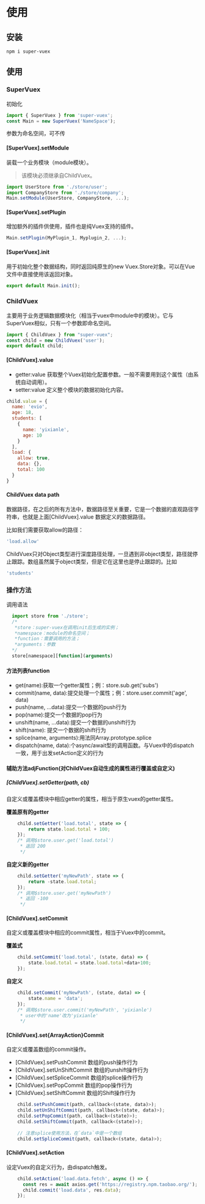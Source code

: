 # 使用

## 安装

```shell
npm i super-vuex
```
## 使用


### SuperVuex
初始化
```javascript
import { SuperVuex } from 'super-vuex';
const Main = new SuperVuex('NameSpace');
```
参数为命名空间，可不传

#### [SuperVuex].setModule
装载一个业务模块（module模块）。
> 该模块必须继承自ChildVuex。

```javascript
import UserStore from './store/user';
import CompanyStore from './store/company';
Main.setModule(UserStore, CompanyStore, ...);
```

#### [SuperVuex].setPlugin
增加额外的插件供使用，插件也是纯Vuex支持的插件。
```javascript
Main.setPlugin(MyPlugin_1, Myplugin_2, ...);
```
#### [SuperVuex].init
用于初始化整个数据结构，同时返回纯原生的new Vuex.Store对象。可以在Vue文件中直接使用该返回对象。
```javascript
export default Main.init();
```

### ChildVuex
主要用于业务逻辑数据模块化（相当于vuex中module中的模块）。它与SuperVuex相似，只有一个参数即命名空间。
```javascript
import { ChildVuex } from "super-vuex";
const child = new ChildVuex('user');
export default child;
```
#### [ChildVuex].value

- getter:value 获取整个Vuex初始化配置参数。一般不需要用到这个属性（由系统自动调用）。
- setter:value 定义整个模块的数据初始化内容。

```javascript
child.value = {
  name: 'evio',
  age: 18,
  students: [
    {
      name: 'yixianle',
      age: 10
    }
  ],
  load: {
    allow: true,
    data: {},
    total: 100
  }
}
```
#### ChildVuex data path
数据路径，在之后的所有方法中，数据路径至关重要，它是一个数据的直观路径字符串，也就是上面[ChildVuex].value 数据定义的数据路径。

比如我们需要获取allow的路径：
```javascript
'load.allow'
```
ChildVuex只对Object类型进行深度路径处理，一旦遇到非object类型，路径就停止跟踪。数组虽然属于object类型，但是它在这里也是停止跟踪的。比如
```javascript
'students'
```

### 操作方法

调用语法
```javascript
  import store from './store';
  /*
   *store：super-vuex在调用init后生成的实例；
   *namespace：module的命名空间；
   *function：需要调用的方法；
   *arguments：参数
  */
  store[namespace][function](arguments)
```

#### 方法列表function
- get(name):获取一个getter属性；例：store.sub.get('subs')
- commit(name, data):提交处理一个属性；例：store.user.commit('age', data)
- push(name, ...data):提交一个数据的push行为
- pop(name):提交一个数据的pop行为
- unshift(name, ...data):提交一个数据的unshift行为
- shift(name): 提交一个数据的shift行为
- splice(name, arguments):用法同Array.prototype.splice
- dispatch(name, data):个async/await型的调用函数。与Vuex中的dispatch一致，用于出发setAction定义的行为

#### 辅助方法adjFunction(对ChildVuex自动生成的属性进行覆盖或自定义)

##### [ChildVuex].setGetter(path, cb)
自定义或覆盖模块中相应getter的属性，相当于原生vuex的getter属性。

**覆盖原有的getter**
```javascript
    child.setGetter('load.total', state => {
        return state.load.total + 100;
    });
    /* 调用$store.user.get('load.total') 
     * 返回 200
     */
```
**自定义新的getter**

```javascript
    child.setGetter('myNewPath', state => {
        return -state.load.total;
    });
    /* 调用$store.user.get('myNewPath') 
     * 返回 -100
     */
```

#### [ChildVuex].setCommit
自定义或覆盖模块中相应的commit属性，相当于Vuex中的commit。

**覆盖式**
```javascript
    child.setCommit('load.total', (state, data) => {
        state.load.total = state.load.total+data+100;
    });
```

**自定义**
```javascript
    child.setCommit('myNewPath', (state, data) => {
        state.name = 'data';
    });
    /* 调用$store.user.commit('myNewPath', 'yixianle') 
     * user中的'name'改为'yixianle'
     */
```

#### [ChildVuex].set{ArrayAction}Commit
自定义或覆盖数组的commit操作。
- [ChildVuex].setPushCommit 数组的push操作行为
- [ChildVuex].setUnShiftCommit 数组的unshift操作行为
- [ChildVuex].setSpliceCommit 数组的splice操作行为
- [ChildVuex].setPopCommit 数组的pop操作行为
- [ChildVuex].setShiftCommit 数组的Shift操作行为

```javascript
    child.setPushCommit(path, callback<(state, data)>);
    child.setUnShiftCommit(path, callback<(state, data)>);
    child.setPopCommit(path, callback<(state)>);
    child.setShiftCommit(path, callback<(state)>);
    
    // 注意splice使用方法，在`data`中是一个数组
    child.setSpliceCommit(path, callback<(state, data)>);
```

#### [ChildVuex].setAction
设定Vuex的自定义行为，由dispatch触发。

```javascript
    child.setAction('load.data.fetch', async () => {
      const res = await axios.get('https://registry.npm.taobao.org/');
      child.commit('load.data', res.data);
    });
```


